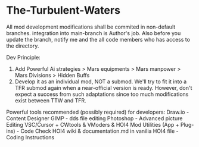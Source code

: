 # The-Turbulent-Waters

All mod development modifications shall be commited in non-default branches. integration into main-branch is Author's job.
Also before you update the branch, notify me and the all code members who has access to the directory.

Dev Principle:
1. Add Powerful Ai strategies > Mars equipments > Mars manpower > Mars Divisions > Hidden Buffs
2. Develop it as an individual mod, NOT a submod. We'll try to fit it into a TFR submod again when a near-official version is ready. However, don't expect a success from such adaptations since too much modifications exist between TTW and TFR.

Powerful tools recommended (possibly required) for developers:
Draw.io - Content Designer
GIMP - dds file editing
Photoshop - Advanced picture Editing
VSC/Cursor + CWtools & VModers & HOI4 Mod Utilities (App + Plug-ins) - Code Check
HOI4 wiki & documentation.md in vanilia HOI4 file - Coding Instructions
